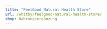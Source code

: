 ```yaml
---
title: "FeelGood Natural Health Store"
url: /whitby/feelgood-natural-health-store/
shop: Nahrungsergänzung
---
```

